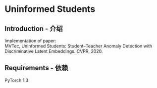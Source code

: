 # Uninformed Students

## Introduction - 介绍
Implementation of paper:  
MVTec, Uninformed Students: Student–Teacher Anomaly Detection with Discriminative Latent Embeddings. CVPR, 2020.

## Requirements - 依赖
PyTorch 1.3
